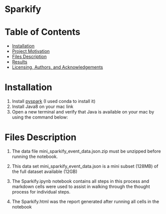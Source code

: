 # Sparkify

# Table of Contents
* [Installation](docs/Installation.md)
* [Project Motivation](docs/Project_Motivation.md)
* [Files Description](docs/Files_Description.md)
* [Results](docs/Results.md)
* [Licensing, Authors, and Acknowledgements](docs/Licensing,_Authors,_and_Acknowledgements.md)
# Installation
1. Install [pyspark](./http://spark.apache.org/downloads.html../) (I used conda to install it)
2. Install Java8 on your mac link
3. Open a new terminal and verify that Java is available on your mac by using the command below:

# Files Description
1. The data file mini_sparkify_event_data.json.zip must be unzipped before running the notebook.

2. This data set mini_sparkify_event_data.json is a mini subset (128MB) of the full dataset available (12GB)

3. The Sparkify.ipynb notebook contains all steps in this process and markdown cells were used to assist in walking through the thought process for individual steps.

4. The Sparkify.html was the report generated after running all cells in the notebook
